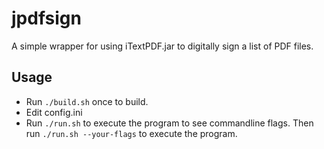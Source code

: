 # jpdfsign

A simple wrapper for using iTextPDF.jar to digitally sign a list of PDF files.

## Usage
- Run `./build.sh` once to build.
- Edit config.ini
- Run `./run.sh` to execute the program to see commandline flags. Then run `./run.sh --your-flags` to execute the program.

